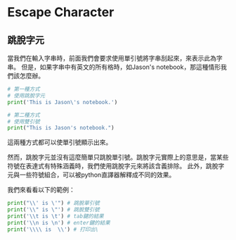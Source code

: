# Escape Character
## 跳脫字元
當我們在輸入字串時，前面我們會要求使用單引號將字串刮起來，來表示此為字串。
但是，如果字串中有英文的所有格時，如Jason's notebook，那這種情形我們該怎麼辦。

```python
# 第一種方式
# 使用跳脫字元
print('This is Jason\'s notebook.')

# 第二種方式
# 使用雙引號
print("This is Jason's notebook.")
```

這兩種方式都可以使單引號顯示出來。

然而，跳脫字元並沒有這麼簡單只跳脫單引號。跳脫字元實際上的意思是，當某些符號在表達式有特殊涵義時，我們使用跳脫字元來將該含義排除。
此外，跳脫字元與一些符號組合，可以被python直譯器解釋成不同的效果。

我們來看看以下的範例：
```python
print("\\' is \'") # 跳脫單引號
print('\\" is \"') # 跳脫雙引號
print('\\t is \t') # tab鍵的結果
print('\\n is \n') # enter鍵的結果
print('\\\\ is  \\') # 打印出\
```